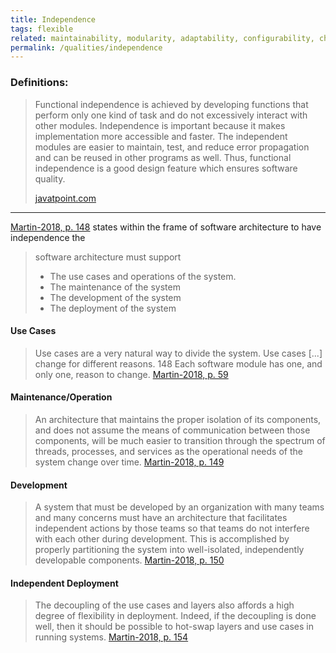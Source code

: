 ```yaml
---
title: Independence
tags: flexible
related: maintainability, modularity, adaptability, configurability, changeability, agility, flexibility, autonomy
permalink: /qualities/independence
---
```


### Definitions:

> Functional independence is achieved by developing functions that perform only one kind of task and do not excessively interact with other modules. Independence is important because it makes implementation more accessible and faster. The independent modules are easier to maintain, test, and reduce error propagation and can be reused in other programs as well. Thus, functional independence is a good design feature which ensures software quality.
>
> [javatpoint.com](https://www.javatpoint.com/software-engineering-software-design-principles)

<hr class="with-no-margin"/>

[Martin-2018, p. 148](/references/#martin-clean-architecture) states within the frame of software architecture to have independence the

> software architecture must support
>
> - The use cases and operations of the system.
> - The maintenance of the system
> - The development of the system
> - The deployment of the system

#### Use Cases

> Use cases are a very natural way to divide the system. Use cases [...] change for different reasons. 148 Each software module has one, and only one, reason to change.
> [Martin-2018, p. 59](/references/#martin-clean-architecture)

#### Maintenance/Operation

> An architecture that maintains the proper isolation of its components, and does not assume the means of communication between those components, will be much easier to transition through the spectrum of threads, processes, and services as the operational needs of the system change over time.
> [Martin-2018, p. 149](/references/#martin-clean-architecture)

#### Development

> A system that must be developed by an organization with many teams and many concerns must have an architecture that facilitates independent actions by those teams so that teams do not interfere with each other during development. This is accomplished by properly partitioning the system into well-isolated, independently developable components.
> [Martin-2018, p. 150](/references/#martin-clean-architecture)

#### Independent Deployment

> The decoupling of the use cases and layers also affords a high degree of flexibility in deployment. Indeed, if the decoupling is done well, then it should be possible to hot-swap layers and use cases in running systems.
> [Martin-2018, p. 154](/references/#martin-clean-architecture)
